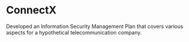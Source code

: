 # ConnectX
Developed an Information Security Management Plan that covers various aspects for a hypothetical telecommunication company.
